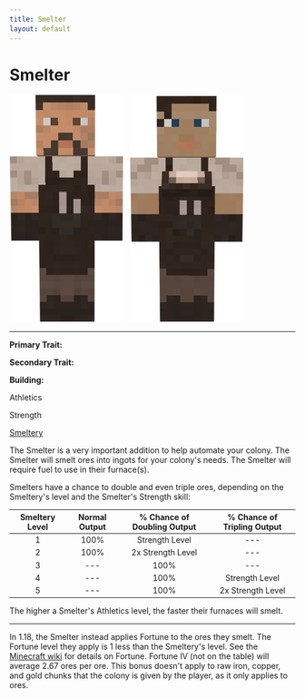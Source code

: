 ```yaml
---
title: Smelter
layout: default
---
```

# Smelter

<div class="infobox box text-center">
<img src="../../assets/images/workers/smelter_m.png" alt="Smelter Male" />&nbsp;&nbsp;&nbsp;<img src="../../assets/images/workers/smelter_f.png" alt="Smelter Female" />
<hr />
  <div class="row section-text text-left">
    <div class="col">
      <p><strong>Primary Trait:</strong></p>
      <p><strong>Secondary Trait:</strong></p>
      <p><strong>Building:</strong></p>
    </div>
    <div class="col">
      <p class="traitp">Athletics</p>
      <p class="traits">Strength</p>
      <p><a href="../buildings/smeltery">Smeltery</a></p>
    </div>
  </div>
</div>

The Smelter is a very important addition to help automate your colony. The Smelter will smelt ores into ingots for your colony's needs. The Smelter will require fuel to use in their furnace(s).

Smelters have a chance to double and even triple ores, depending on the Smeltery's level and the Smelter's Strength skill:

| Smeltery Level | Normal Output | % Chance of Doubling Output | % Chance of Tripling Output |
| :-----: | :-----: | :-----: | :-----: |
| 1 | 100% | Strength Level | --- |
| 2 | 100% | 2x Strength Level | --- |
| 3 | --- | 100% | --- |
| 4 | --- | 100% | Strength Level |
| 5 | --- | 100% | 2x Strength Level |

The higher a Smelter's Athletics level, the faster their furnaces will smelt.

---

In 1.18, the Smelter instead applies Fortune to the ores they smelt. The Fortune level they apply is 1 less than the Smeltery's level.  See the [Minecraft wiki](https://minecraft.fandom.com/wiki/Fortune#Ore) for details on Fortune.  Fortune IV (not on the table) will average 2.67 ores per ore.  This bonus doesn't apply to raw iron, copper, and gold chunks that the colony is given by the player, as it only applies to ores. 
